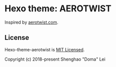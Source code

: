 # Hexo theme: AEROTWIST

Inspired by [aerotwist.com](https://aerotwist.com/blog/).


## License

Hexo-theme-aerotwist is [MIT Licensed](https://github.com/SevenOutman/hexo-theme-aerotwist/blob/master/LICENSE).

Copyright (c) 2018-present Shenghao "Doma" Lei

